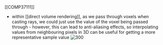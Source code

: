 [[COMP37111]]

- within [[direct volume rendering]], as we pass through voxels when casting rays, we could just use the value of the voxel being passed through - however, this can lead to anti-aliasing effects, so interpolating values from neighbouring pixels in 3D can be useful for getting a more representative sample value
![300](https://i.imgur.com/XbEMLoU.png)
